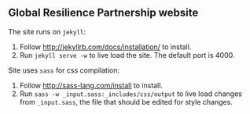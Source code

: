 Global Resilience Partnership website
---

The site runs on `jekyll`:

1. Follow http://jekyllrb.com/docs/installation/ to install.
2. Run `jekyll serve -w` to live load the site. The default port is 4000.

Site uses `sass` for css compilation:

1. Follow http://sass-lang.com/install to install.
2. Run `sass -w _input.sass:_includes/css/output` to live load changes from `_input.sass`, the file that should be edited for style changes.